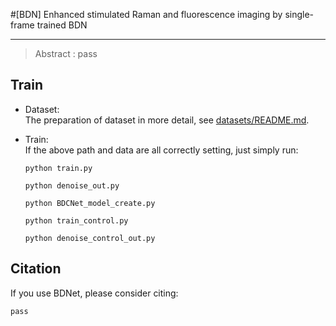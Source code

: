 #[BDN] Enhanced stimulated Raman and fluorescence imaging by single-frame trained BDN

***
> Abstract : pass 

## Train  
- Dataset:  
  The preparation of dataset in more detail, see [datasets/README.md](datasets/README.md).  
  
- Train:  
  If the above path and data are all correctly setting, just simply run:  
  ```
  python train.py
  ```
  ```
  python denoise_out.py
  ```

  ```
  python BDCNet_model_create.py
  ```

  ```
  python train_control.py
  ```
  ```
  python denoise_control_out.py
  ```


## Citation  
If you use BDNet, please consider citing:  
```
pass
```
